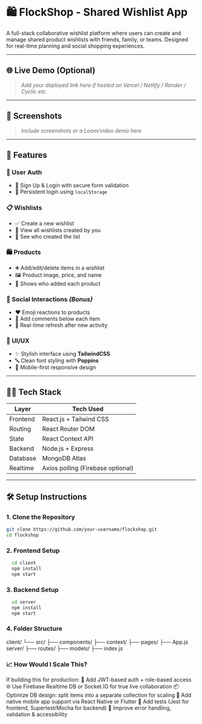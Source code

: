 # 🛍️ FlockShop - Shared Wishlist App

A full-stack collaborative wishlist platform where users can create and manage shared product wishlists with friends, family, or teams. Designed for real-time planning and social shopping experiences.

---

## 🌐 Live Demo (Optional)

> _Add your deployed link here if hosted on Vercel / Netlify / Render / Cyclic etc._

---

## 📸 Screenshots

> _Include screenshots or a Loom/video demo here_

---

## 🚀 Features

### 👥 User Auth
- 🔐 Sign Up & Login with secure form validation
- 🔁 Persistent login using `localStorage`

### 📋 Wishlists
- ✅ Create a new wishlist
- 🧾 View all wishlists created by you
- 📝 See who created the list

### 🛍️ Products
- ➕ Add/edit/delete items in a wishlist
- 🖼️ Product image, price, and name
- 🙋 Shows who added each product

### 💬 Social Interactions *(Bonus)*
- ❤️ Emoji reactions to products
- 💭 Add comments below each item
- 📡 Real-time refresh after new activity

### 🎯 UI/UX
- ✨ Stylish interface using **TailwindCSS**
- 🔤 Clean font styling with **Poppins**
- 📱 Mobile-first responsive design

---

## 🧑‍💻 Tech Stack

| Layer     | Tech Used                             |
|-----------|----------------------------------------|
| Frontend  | React.js + Tailwind CSS                |
| Routing   | React Router DOM                       |
| State     | React Context API                      |
| Backend   | Node.js + Express                      |
| Database  | MongoDB Atlas                          |
| Realtime  | Axios polling (Firebase optional)      |

---

## 🛠️ Setup Instructions

### 1. Clone the Repository

```bash
git clone https://github.com/your-username/flockshop.git
cd flockshop
```
### 2. Frontend Setup
```bash
  cd client
  npm install
  npm start
```

### 3. Backend Setup
```bash
  cd server
  npm install
  npm start
```

### 4. Folder Structure
client/
  └── src/
      ├── components/
      ├── context/
      ├── pages/
      ├── App.js
server/
  ├── routes/
  ├── models/
  ├── index.js


### 📈 How Would I Scale This?
If building this for production:
🔐 Add JWT-based auth + role-based access
🌐 Use Firebase Realtime DB or Socket.IO for true live collaboration
📦 Optimize DB design: split items into a separate collection for scaling
📱 Add native mobile app support via React Native or Flutter
🧪 Add tests (Jest for frontend, Supertest/Mocha for backend)
🧩 Improve error handling, validation & accessibility


